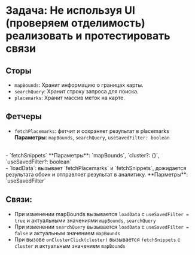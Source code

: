 # Задача: Не используя UI (проверяем отделимость) реализовать и протестировать связи

## Сторы
- `mapBounds`: Хранит информацию о границах карты.
- `searchQuery`: Хранит строку запроса для поиска.
- `placemarks`: Хранит массив меток на карте.

## Фетчеры
- `fetchPlacemarks`: фетчит и сохраняет результат в placemarks
**Параметры**: `mapBounds`, `searchQuery`, `useSavedFilter: boolean`
<br>
- `fetchSnippets`
**Параметры**: `mapBounds`, `cluster?: {}`, `useSavedFilter?: boolean`
<br>
- `loadData`: вызывает `fetchPlacemarks` и `fetchSnippets`, дожидается результата обоих и отправляет результат в аналитику.
       **Парметры**: `useSavedFilter`

## Связи:
- При изменении mapBounds вызывается `loadData` с `useSavedFilter = true` и  актуальными значениями `mapBounds`, `searchQuery`
- При изменении `searchQuery` вызывается `loadData` с `useSavedFilter = false` и актуальным значением `mapBounds`
- При вызове `onClusterClick(cluster)` вызывается `fetchSnippets` с `cluster` и актуальным значением `mapBounds`
